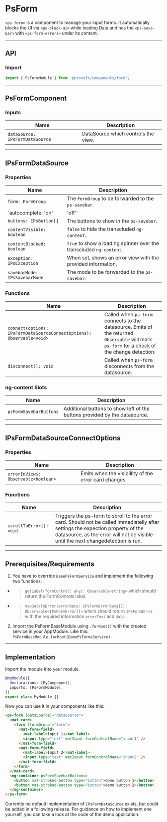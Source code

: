 <link href="style.css" rel="stylesheet"></link>

# PsForm <a name="PsForm"></a>

`<ps-form>` is a component to manage your input forms. It automatically blocks the UI via `<ps-block-ui>` while loading Data and has the `<ps-save-bar>` with `<ps-form-errors>` under its content.

---

## API <a name="PsFormApi"></a>

### Import <a name="PsFormmport"></a>

```ts | js
import { PsFormModule } from '@prosoft/components/form';
```

---

## PsFormComponent <a name="PsFormComponent"></a>

### Inputs <a name="PsFormComponentProperties"></a>

| Name                                                                     | Description                                                                                                                                                                   |
| ------------------------------------------------------------------------ | ----------------------------------------------------------------------------------------------------------------------------------------------------------------------------- |
| `dataSource: IPsFormDataSource`| DataSource which controls the view.|

---

## IPsFormDataSource <a name="IPsFormDataSource"></a>

### Properties <a name="IPsFormDataSourceProperties"></a>

| Name                        | Description                                          |
| --------------------------- | ---------------------------------------------------- |
| `form: FormGroup` | The `FormGroup` to be forwarded to the `ps-savebar`. |
| `autocomplete: 'on' | 'off'` | The autocomplete attribute for the HTML form tag. |
| `buttons: IPsButton[]` | The buttons to show in the `ps-savebar`. |
| `contentVisible: boolean` | `false` to hide the transcluded `ng-content`. |
| `contentBlocked: boolean` | `true` to show a loading spinner over the transcluded `ng-content`. |
| `exception: IPsException` | When set, shows an error view with the provided information. |
| `savebarMode: IPsSavebarMode` | The mode to be forwarded to the `ps-savebar`. |

### Functions <a name="IPsFormDataSourceFunctions"></a>

| Name | Description |
| - | - |
| `connect(options: IPsFormDataSourceConnectOptions): Observable<void>` | Called when `ps-form` connects to the datasource. Emits of the returned `Observable` will mark `ps-form` for a check of the change detection.|
| `disconnect(): void` | Called when `ps-form` disconnects from the datasource. |

### ng-content Slots

| Name | Description |
| - | - |
| `psFormSavebarButtons` | Additional buttons to show left of the buttons provided by the datasource.|

---

## IPsFormDataSourceConnectOptions <a name="IPsFormDataSourceConnectOptions"></a>

### Properties <a name="IPsFormDataSourceConnectOptionsProperties"></a>

| Name                        | Description                                          |
| --------------------------- | ---------------------------------------------------- |
| `errorInView$: Observable<boolean>` | Emits when the visibillity of the error card changes. |

### Functions <a name="IPsFormDataSourceFunctions"></a>

| Name | Description |
| - | - |
| `scrollToError(): void` | Triggers the ps-form to scroll to the error card. Should not be called immediatelly after settings the expection property of the datasource, as the error will not be visible until the next changedetection is run. |

---

## Prerequisites/Requirements <a name="PsFormRequirements"></a>

1. You have to override `BasePsFormService` and implement the following two functions:

- > `getLabel(formControl: any): Observable<string>` which should return the FormControls label.
- > `mapDataToError(errorData: IPsFormErrorData[]): Observable<IPsFormError[]>` which should return `IPsFormError` with the required information `errorText` and `data`.

2. Import the PsFormBaseModule using `.forRoot()` with the created service in your AppModule. Like this:
   `PsFormBaseModule.forRoot(DemoPsFormsService)`

---

## Implementation <a name="PsFormImplementation"></a>

Import the module into your module.

```ts | js
@NgModule({
  declarations: [MyComponent],
  imports: [PsFormModule],
})
export class MyModule {}
```

Now you can use it in your components like this:

```html
<ps-form [dataSource]="dataSource">
  <mat-card>
    <form [formGroup]="form">
      <mat-form-field>
        <mat-label>Input 1</mat-label>
        <input type="text" matInput formControlName="input1" />
      </mat-form-field>
      <mat-form-field>
        <mat-label>Input 2</mat-label>
        <input type="text" matInput formControlName="input2" />
      </mat-form-field>
    </form>
  </mat-card>
  <ng-container psFormSavebarButtons>
    <button mat-stroked-button type="button">demo button 1</button>
    <button mat-stroked-button type="button">demo button 2</button>
  </ng-container>
</ps-form>
```

Currently no default implementation of `IPsFormDataSource` exists, but could be added in a following release. For guidance on how to implement one yourself, you can take a look at the code of the demo application.
